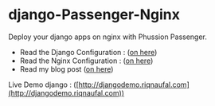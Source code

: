 # django-Passenger-Nginx

Deploy your django apps on nginx with Phussion Passenger.

- Read the Django Configuration : ([on here](https://github.com/ariq01/django-passenger-nginx/tree/master/djangofiles))
- Read the Nginx Configuration : ([on here](https://github.com/ariq01/django-passenger-nginx/tree/master/nginx))
- Read my blog post ([on here](https://www.riqnaufal.com/deploy-django-apps-on-nginx-with-passenger))

Live Demo django : ([http://djangodemo.riqnaufal.com](http://djangodemo.riqnaufal.com))
